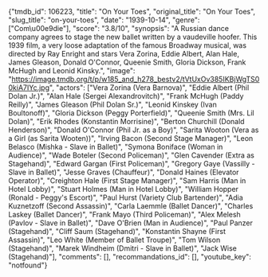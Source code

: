 {"tmdb_id": 106223, "title": "On Your Toes", "original_title": "On Your Toes", "slug_title": "on-your-toes", "date": "1939-10-14", "genre": ["Com\u00e9die"], "score": "3.8/10", "synopsis": "A Russian dance company agrees to stage the new ballet written by a vaudeville hoofer. This 1939 film, a very loose adaptation of the famous Broadway musical, was directed by Ray Enright and stars Vera Zorina, Eddie Albert, Alan Hale, James Gleason, Donald O'Connor, Queenie Smith, Gloria Dickson, Frank McHugh and Leonid Kinsky.", "image": "https://image.tmdb.org/t/p/w185_and_h278_bestv2/tVtUxOv385IKBjWgTS00kiA7IYc.jpg", "actors": ["Vera Zorina (Vera Barnova)", "Eddie Albert (Phil Dolan Jr.)", "Alan Hale (Sergei Alexandrovitch)", "Frank McHugh (Paddy Reilly)", "James Gleason (Phil Dolan Sr.)", "Leonid Kinskey (Ivan Boultonoff)", "Gloria Dickson (Peggy Porterfield)", "Queenie Smith (Mrs. Lil Dolan)", "Erik Rhodes (Konstantin Morrisine)", "Berton Churchill (Donald Henderson)", "Donald O'Connor (Phil Jr. as a Boy)", "Sarita Wooton (Vera as a Girl (as Sarita Wooten))", "Irving Bacon (Second Stage Manager)", "Leon Belasco (Mishka - Slave in Ballet)", "Symona Boniface (Woman in Audience)", "Wade Boteler (Second Policeman)", "Glen Cavender (Extra as Stagehand)", "Edward Gargan (First Policeman)", "Gregory Gaye (Vassilly - Slave in Ballet)", "Jesse Graves (Chauffeur)", "Donald Haines (Elevator Operator)", "Creighton Hale (First Stage Manager)", "Sam Harris (Man in Hotel Lobby)", "Stuart Holmes (Man in Hotel Lobby)", "William Hopper (Ronald - Peggy's Escort)", "Paul Hurst (Variety Club Bartender)", "Adia Kuznetzoff (Second Assassin)", "Carla Laemmle (Ballet Dancer)", "Charles Laskey (Ballet Dancer)", "Frank Mayo (Third Policeman)", "Alex Melesh (Pavlov - Slave in Ballet)", "Dave O'Brien (Man in Audience)", "Paul Panzer (Stagehand)", "Cliff Saum (Stagehand)", "Konstantin Shayne (First Assassin)", "Leo White (Member of Ballet Troupe)", "Tom Wilson (Stagehand)", "Marek Windheim (Dmitri - Slave in Ballet)", "Jack Wise (Stagehand)"], "comments": [], "recommandations_id": [], "youtube_key": "notfound"}